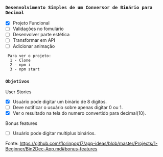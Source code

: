 ### `Desenvolvimento Simples de um Conversor de Binário para Decimal`

 - [x] Projeto Funcional
 - [ ] Validações no fomulário
 - [ ] Desenvolver parte estética
 - [ ] Transformar em API
 - [ ] Adicionar animação

```
 Para ver o projeto:
  1 - Clone
  2 - npm i
  3 - npm start
```

### `Objetivos`

User Stories
 - [x] Usuário pode digitar um binário de 8 digitos.
 - [ ] Deve notificar o usuário sobre apenas digitar 0 ou 1.
 - [x] Ver o resultado na tela do numero convertido para decimal(10).
 
Bonus features
 - [ ] Usuário pode digitar multiplus binários.
 
 Fonte: https://github.com/florinpop17/app-ideas/blob/master/Projects/1-Beginner/Bin2Dec-App.md#bonus-features
